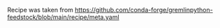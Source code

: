 Recipe was taken from https://github.com/conda-forge/gremlinpython-feedstock/blob/main/recipe/meta.yaml
